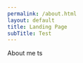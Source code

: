 ```yaml
---
permalink: /about.html
layout: default
title: Landing Page
subTitle: Test
---
```

<div class="page-eli">
About me ts

</div>

